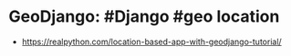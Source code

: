 # GeoDjango: #Django #geo location

- https://realpython.com/location-based-app-with-geodjango-tutorial/


